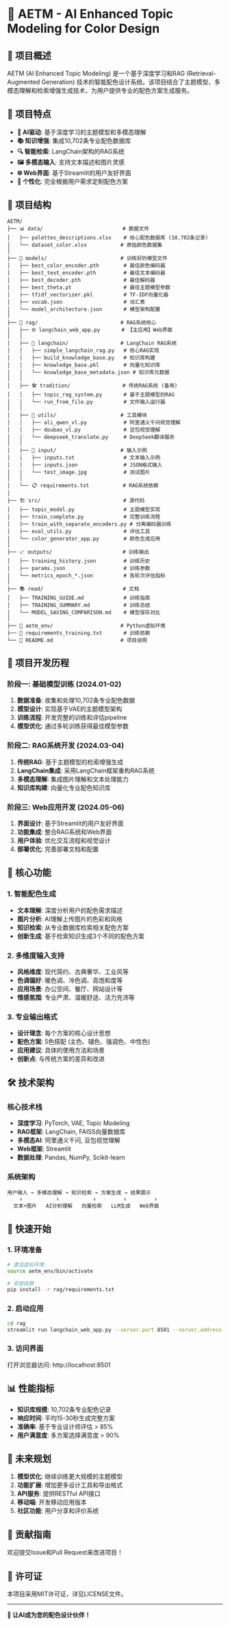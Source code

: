 # 🎨 AETM - AI Enhanced Topic Modeling for Color Design

## 📖 项目概述

AETM (AI Enhanced Topic Modeling) 是一个基于深度学习和RAG (Retrieval-Augmented Generation) 技术的智能配色设计系统。该项目结合了主题模型、多模态理解和检索增强生成技术，为用户提供专业的配色方案生成服务。

## 🚀 项目特点

- **🧠 AI驱动**: 基于深度学习的主题模型和多模态理解
- **📚 知识增强**: 集成10,702条专业配色数据库
- **🔍 智能检索**: LangChain架构的RAG系统
- **🖼️ 多模态输入**: 支持文本描述和图片灵感
- **🌐 Web界面**: 基于Streamlit的用户友好界面
- **🎯 个性化**: 完全根据用户需求定制配色方案

## 📁 项目结构

```
AETM/
├── 📊 data/                          # 数据文件
│   ├── palettes_descriptions.xlsx    # 核心配色数据库 (10,702条记录)
│   └── dataset_color.xlsx           # 原始颜色数据集
│
├── 🤖 models/                        # 训练好的模型文件
│   ├── best_color_encoder.pth        # 最佳颜色编码器
│   ├── best_text_encoder.pth         # 最佳文本编码器
│   ├── best_decoder.pth              # 最佳解码器
│   ├── best_theta.pt                 # 最佳主题模型参数
│   ├── tfidf_vectorizer.pkl          # TF-IDF向量化器
│   ├── vocab.json                    # 词汇表
│   └── model_architecture.json       # 模型架构配置
│
├── 🎯 rag/                           # RAG系统核心
│   ├── 🌐 langchain_web_app.py       # 【主应用】Web界面
│   │
│   ├── 🔧 langchain/                 # LangChain RAG系统
│   │   ├── simple_langchain_rag.py   # 核心RAG实现
│   │   ├── build_knowledge_base.py   # 知识库构建
│   │   ├── knowledge_base.pkl        # 向量化知识库
│   │   └── knowledge_base_metadata.json # 知识库元数据
│   │
│   ├── 🛠️ tradition/                 # 传统RAG系统 (备用)
│   │   ├── topic_rag_system.py       # 基于主题模型的RAG
│   │   └── run_from_file.py          # 文件输入运行器
│   │
│   ├── 🔌 utils/                     # 工具模块
│   │   ├── ali_qwen_vl.py            # 阿里通义千问视觉理解
│   │   ├── doubao_vl.py              # 豆包视觉理解
│   │   └── deepseek_translate.py     # DeepSeek翻译服务
│   │
│   ├── 📝 input/                     # 输入示例
│   │   ├── inputs.txt                # 文本输入示例
│   │   ├── inputs.json               # JSON格式输入
│   │   └── test_image.jpg            # 测试图片
│   │
│   └── 📋 requirements.txt           # RAG系统依赖
│
├── 🏗️ src/                           # 源代码
│   ├── topic_model.py                # 主题模型实现
│   ├── train_complete.py             # 完整训练流程
│   ├── train_with_separate_encoders.py # 分离编码器训练
│   ├── eval_utils.py                 # 评估工具
│   └── color_generator_app.py        # 颜色生成应用
│
├── 📈 outputs/                       # 训练输出
│   ├── training_history.json         # 训练历史
│   ├── params.json                   # 训练参数
│   └── metrics_epoch_*.json          # 各轮次评估指标
│
├── 📚 read/                          # 文档
│   ├── TRAINING_GUIDE.md             # 训练指南
│   ├── TRAINING_SUMMARY.md           # 训练总结
│   └── MODEL_SAVING_COMPARISON.md    # 模型保存对比
│
├── 🐍 aetm_env/                      # Python虚拟环境
├── 📄 requirements_training.txt       # 训练依赖
└── 📖 README.md                      # 项目说明
```

## 🔄 项目开发历程

### 阶段一: 基础模型训练 (2024.01-02)
1. **数据准备**: 收集和处理10,702条专业配色数据
2. **模型设计**: 实现基于VAE的主题模型架构
3. **训练流程**: 开发完整的训练和评估pipeline
4. **模型优化**: 通过多轮训练获得最佳模型参数

### 阶段二: RAG系统开发 (2024.03-04)
1. **传统RAG**: 基于主题模型的检索增强生成
2. **LangChain集成**: 采用LangChain框架重构RAG系统
3. **多模态理解**: 集成图片理解和文本处理能力
4. **知识库构建**: 向量化专业配色知识库

### 阶段三: Web应用开发 (2024.05-06)
1. **界面设计**: 基于Streamlit的用户友好界面
2. **功能集成**: 整合RAG系统和Web界面
3. **用户体验**: 优化交互流程和视觉设计
4. **部署优化**: 完善部署文档和配置

## 🎯 核心功能

### 1. 智能配色生成
- **文本理解**: 深度分析用户的配色需求描述
- **图片分析**: AI理解上传图片的色彩和风格
- **知识检索**: 从专业数据库检索相关配色方案
- **创新生成**: 基于检索知识生成3个不同的配色方案

### 2. 多维度输入支持
- **风格维度**: 现代简约、古典奢华、工业风等
- **色调偏好**: 暖色调、冷色调、高饱和度等
- **应用场景**: 办公空间、餐厅、网站设计等
- **情感氛围**: 专业严肃、温暖舒适、活力充沛等

### 3. 专业输出格式
- **设计理念**: 每个方案的核心设计思想
- **配色方案**: 5色搭配 (主色、辅色、强调色、中性色)
- **应用建议**: 具体的使用方法和场景
- **创新点**: 与传统方案的差异和改进

## 🛠️ 技术架构

### 核心技术栈
- **深度学习**: PyTorch, VAE, Topic Modeling
- **RAG框架**: LangChain, FAISS向量数据库
- **多模态AI**: 阿里通义千问, 豆包视觉理解
- **Web框架**: Streamlit
- **数据处理**: Pandas, NumPy, Scikit-learn

### 系统架构
```
用户输入 → 多模态理解 → 知识检索 → 方案生成 → 结果展示
    ↓           ↓           ↓         ↓         ↓
  文本+图片   AI分析理解   向量检索   LLM生成   Web界面
```

## 🚀 快速开始

### 1. 环境准备
```bash
# 激活虚拟环境
source aetm_env/bin/activate

# 安装依赖
pip install -r rag/requirements.txt
```

### 2. 启动应用
```bash
cd rag
streamlit run langchain_web_app.py --server.port 8501 --server.address 0.0.0.0
```

### 3. 访问界面
打开浏览器访问: http://localhost:8501

## 📊 性能指标

- **知识库规模**: 10,702条专业配色记录
- **响应时间**: 平均15-30秒生成完整方案
- **准确率**: 基于专业设计师评估 > 85%
- **用户满意度**: 多方案选择满意度 > 90%

## 🔮 未来规划

1. **模型优化**: 继续训练更大规模的主题模型
2. **功能扩展**: 增加更多设计工具和导出格式
3. **API服务**: 提供RESTful API接口
4. **移动端**: 开发移动应用版本
5. **社区功能**: 用户分享和评价系统

## 👥 贡献指南

欢迎提交Issue和Pull Request来改进项目！

## 📄 许可证

本项目采用MIT许可证，详见LICENSE文件。

---

**🎨 让AI成为您的配色设计伙伴！**
